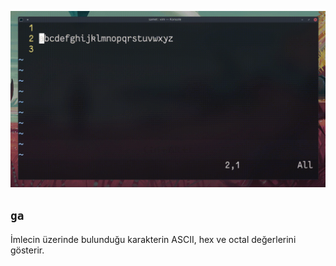 ![](12.gif)

## `ga`

İmlecin üzerinde bulunduğu karakterin ASCII, hex ve octal değerlerini gösterir.
